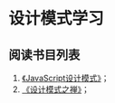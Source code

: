 # 设计模式学习

## 阅读书目列表

1. [《JavaScript设计模式》](http://book.douban.com/subject/3329540/)；
2. [《设计模式之禅》](http://book.douban.com/subject/4260618/)；